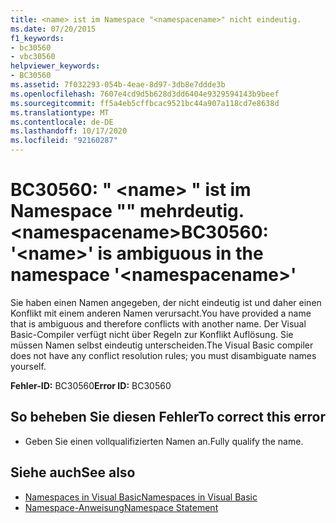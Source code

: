 ```yaml
---
title: <name> ist im Namespace "<namespacename>" nicht eindeutig.
ms.date: 07/20/2015
f1_keywords:
- bc30560
- vbc30560
helpviewer_keywords:
- BC30560
ms.assetid: 7f032293-054b-4eae-8d97-3db8e7ddde3b
ms.openlocfilehash: 7607e4cd9d5b628d3dd6404e9329594143b9beef
ms.sourcegitcommit: ff5a4eb5cffbcac9521bc44a907a118cd7e8638d
ms.translationtype: MT
ms.contentlocale: de-DE
ms.lasthandoff: 10/17/2020
ms.locfileid: "92160287"
---
```

# <a name="bc30560-name-is-ambiguous-in-the-namespace-namespacename"></a><span data-ttu-id="96926-102">BC30560: " \<name> " ist im Namespace "" mehrdeutig. \<namespacename></span><span class="sxs-lookup"><span data-stu-id="96926-102">BC30560: '\<name>' is ambiguous in the namespace '\<namespacename>'</span></span>

<span data-ttu-id="96926-103">Sie haben einen Namen angegeben, der nicht eindeutig ist und daher einen Konflikt mit einem anderen Namen verursacht.</span><span class="sxs-lookup"><span data-stu-id="96926-103">You have provided a name that is ambiguous and therefore conflicts with another name.</span></span> <span data-ttu-id="96926-104">Der Visual Basic-Compiler verfügt nicht über Regeln zur Konflikt Auflösung. Sie müssen Namen selbst eindeutig unterscheiden.</span><span class="sxs-lookup"><span data-stu-id="96926-104">The Visual Basic compiler does not have any conflict resolution rules; you must disambiguate names yourself.</span></span>

 <span data-ttu-id="96926-105">**Fehler-ID:** BC30560</span><span class="sxs-lookup"><span data-stu-id="96926-105">**Error ID:** BC30560</span></span>

## <a name="to-correct-this-error"></a><span data-ttu-id="96926-106">So beheben Sie diesen Fehler</span><span class="sxs-lookup"><span data-stu-id="96926-106">To correct this error</span></span>

- <span data-ttu-id="96926-107">Geben Sie einen vollqualifizierten Namen an.</span><span class="sxs-lookup"><span data-stu-id="96926-107">Fully qualify the name.</span></span>

## <a name="see-also"></a><span data-ttu-id="96926-108">Siehe auch</span><span class="sxs-lookup"><span data-stu-id="96926-108">See also</span></span>

- [<span data-ttu-id="96926-109">Namespaces in Visual Basic</span><span class="sxs-lookup"><span data-stu-id="96926-109">Namespaces in Visual Basic</span></span>](../../programming-guide/program-structure/namespaces.md)
- [<span data-ttu-id="96926-110">Namespace-Anweisung</span><span class="sxs-lookup"><span data-stu-id="96926-110">Namespace Statement</span></span>](../statements/namespace-statement.md)
